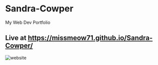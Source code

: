 # Sandra-Cowper
My Web Dev Portfolio

## Live at https://missmeow71.github.io/Sandra-Cowper/
![website](/img/bluelakesnapshot.png)

